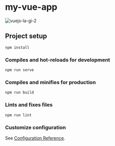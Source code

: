 # my-vue-app

![vuejs-la-gi-2](https://github.com/networkSorcerer/VUE/assets/155520035/fe410b4e-e89f-4f55-8c6f-ce888c95035d)


## Project setup
```
npm install
```

### Compiles and hot-reloads for development
```
npm run serve
```

### Compiles and minifies for production
```
npm run build
```

### Lints and fixes files
```
npm run lint
```

### Customize configuration
See [Configuration Reference](https://cli.vuejs.org/config/).
#
